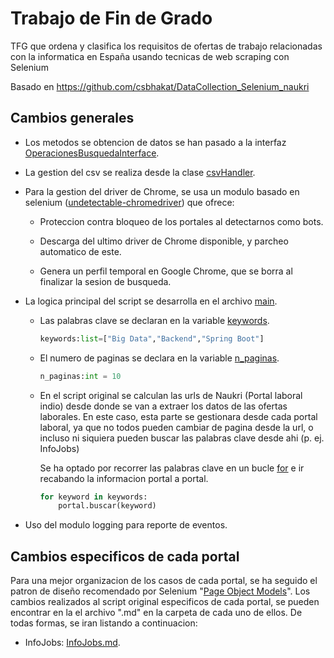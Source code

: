 # Trabajo de Fin de Grado

TFG que ordena y clasifica los requisitos de ofertas de trabajo relacionadas con la informatica en España usando tecnicas de web scraping con Selenium

Basado en https://github.com/csbhakat/DataCollection_Selenium_naukri

## Cambios generales

- Los metodos se obtencion de datos se han pasado a  la interfaz [OperacionesBusquedaInterface](interfaces/operacionesBusquedaInterface.py).
  
- La gestion del csv se realiza desde la clase [csvHandler](util/csvHandler.py).

- Para la gestion del driver de Chrome, se usa un modulo basado en selenium  ([undetectable-chromedriver](https://github.com/ultrafunkamsterdam/undetected-chromedriver)) que ofrece:
  
    - Proteccion contra bloqueo de los portales al detectarnos como bots.
  
    - Descarga del ultimo driver de Chrome disponible, y parcheo automatico de este.
  
    - Genera un perfil temporal en Google Chrome, que se borra al finalizar la sesion de busqueda.
  

- La logica principal del script se desarrolla en el archivo [main](./main.py).
    
    - Las palabras clave se declaran en la variable [keywords](./main.py#L10).  
  
        ```python
        keywords:list=["Big Data","Backend","Spring Boot"]
        ```
   
    - El numero de paginas se declara en la variable [n_paginas](./main.py#L11).
    
        ```python
        n_paginas:int = 10    
        ```

    - En el script original se calculan las urls de Naukri (Portal laboral indio) desde donde se van a extraer los datos de las ofertas laborales. En este caso, esta parte se gestionara desde cada portal laboral, ya que no todos pueden cambiar de pagina desde la url, o incluso ni siquiera pueden buscar las palabras clave desde ahi (p. ej. InfoJobs)
  
        Se ha optado por recorrer las palabras clave en un bucle [for](./main.py#L18) e ir recabando la informacion portal a portal. 

        ```python
        for keyword in keywords:
            portal.buscar(keyword)
        ```
- Uso del modulo logging para reporte de eventos.
## Cambios especificos de cada portal

Para una mejor organizacion de los casos de cada portal, se ha seguido el patron de diseño recomendado por Selenium "[Page Object Models](https://www.selenium.dev/documentation/test_practices/encouraged/page_object_models/)". Los cambios realizados al script original especificos de cada portal, se pueden encontrar en la el archivo ".md" en la carpeta de cada uno de ellos. De todas formas, se iran listando a continuacion:

- InfoJobs: [InfoJobs.md](./portales/infojobs/InfoJobs.md).

